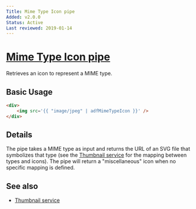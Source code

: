 ```yaml
---
Title: Mime Type Icon pipe
Added: v2.0.0
Status: Active
Last reviewed: 2019-01-14
---
```


# [Mime Type Icon pipe](../../core/pipes/mime-type-icon.pipe.ts "Defined in mime-type-icon.pipe.ts")

Retrieves an icon to represent a MIME type.

## Basic Usage

<!-- {% raw %} -->

```HTML
<div>
    <img src='{{ "image/jpeg" | adfMimeTypeIcon }}' />
</div>
```

<!-- {% endraw %} -->

## Details

The pipe takes a MIME type as input and returns the URL of an SVG file that
symbolizes that type (see the [Thumbnail service](thumbnail.service.md) for the mapping between types and icons). The pipe will return a "miscellaneous" icon when no specific mapping is defined.

## See also

-   [Thumbnail service](thumbnail.service.md)
